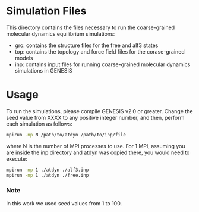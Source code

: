 # Simulation Files

This directory contains the files necessary to run the coarse-grained
molecular dynamics equilibrium simulations:

- gro: contains the structure files for the free and alf3 states
- top: contains the topology and force field files for the corase-grained models
- inp: contains input files for running coarse-grained molecular dynamics simulations in GENESIS

# Usage
To run the simulations, please compile GENESIS v2.0 or greater. Change the seed value
from XXXX to any positive integer number, and then, perform each simulation as follows:

```bash
mpirun -np N /path/to/atdyn /path/to/inp/file
```

where N is the number of MPI processes to use. For 1 MPI, assuming you are inside
the inp directory and atdyn was copied there, you would need to execute:

```bash
mpirun -np 1 ./atdyn ./alf3.inp
mpirun -np 1 ./atdyn ./free.inp
```

### Note
In this work we used seed values from 1 to 100.
